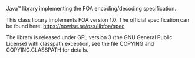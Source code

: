 Java&trade; library implementing the FOA encoding/decoding specification.

This class library implements FOA version 1.0. The official specification can
be found here: https://nowise.se/oss/libfoa/spec

The library is released under GPL version 3 (the GNU General Public License)
with classpath exception, see the file COPYING and COPYING.CLASSPATH for 
details.
